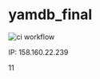 # yamdb_final

![ci workflow](https://github.com/pencool/yamdb_final/actions/workflows/yamdb_workflow.yml/badge.svg)

IP: 158.160.22.239

11